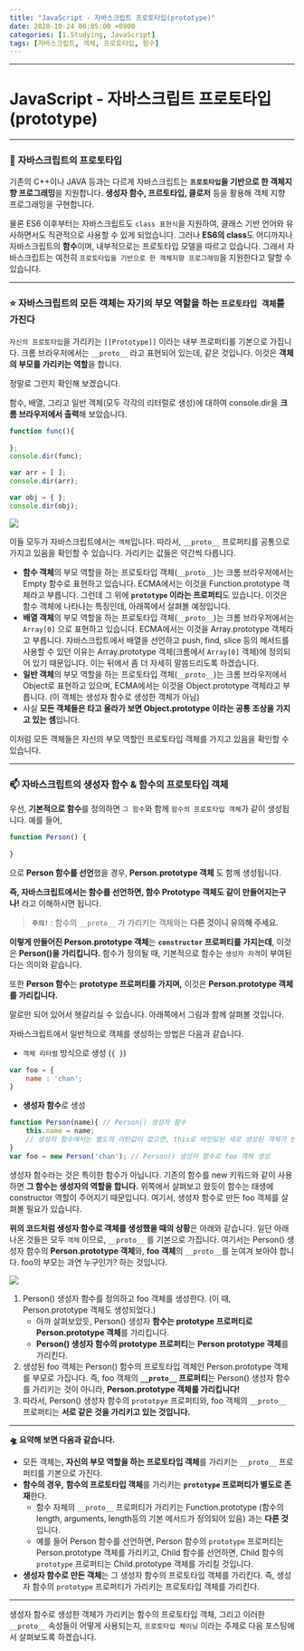 ```yaml
---
title: "JavaScript - 자바스크립트 프로토타입(prototype)"
date: 2020-10-24 00:05:00 +0900
categories: [1.Studying, JavaScript]
tags: [자바스크립트, 객체, 프로토타입, 함수]
---
```




------

# **JavaScript - 자바스크립트 프로토타입(prototype)**


------

### 🚀 **자바스크립트의 프로토타입**

기존의 C++이나 JAVA 등과는 다르게 자바스크립트는 **`프로토타입`을 기반으로 한 객체지향 프로그래밍**을 지원합니다. **생성자 함수, 프르토타입, 클로저** 등을 활용해 객체 지향 프로그래밍을 구현합니다.

물론 ES6 이후부터는 자바스크립트도 `class 표현식`을 지원하여, 클래스 기반 언어와 유사하면서도 직관적으로 사용할 수 있게 되었습니다. 그러나 **ES6의 class**도 어디까지나 자바스크립트의 **함수**이며, 내부적으로는 프로토타입 모델을 따르고 있습니다. 그래서 자바스크립트는 여전히 `프로토타입을 기반으로 한 객체지향 프로그래밍`을 지원한다고 말할 수 있습니다.

------

### **⭐ 자바스크립트의 모든 객체**는 **자기의 부모 역할을 하는 `프로토타입 객체`를 가진다**

`자신의 프로토타입`을 가리키는 `[[Prototype]]` 이라는 내부 프로퍼티를 기본으로 가집니다. 크롬 브라우저에서는 `__proto__` 라고 표현되어 있는데, 같은 것입니다. 이것은 **객체의 부모를 가리키는 역할**을 합니다.

정말로 그런지 확인해 보겠습니다.

함수, 배열, 그리고 일반 객체(모두 각각의 리터럴로 생성)에 대하여 console.dir을 **크롬 브라우저에서 출력**해 보았습니다.

```javascript
function func(){
    
};
console.dir(func);

var arr = [ ];
console.dir(arr);

var obj = { };
console.dir(obj);
```

![](https://i.imgur.com/tTK3J2X.png)

이들 모두가 자바스크립트에서는 `객체`입니다. 따라서, `__proto__` 프로퍼티를 공통으로 가지고 있음을 확인할 수 있습니다. 가리키는 값들은 약간씩 다릅니다.

* **함수 객체**의 부모 역할을 하는 프로토타입 객체(`__proto__`)는 크롬 브라우저에서는 Empty 함수로 표현하고 있습니다. ECMA에서는 이것을 Function.prototype 객체라고 부릅니다. 그런데 그 위에 **`prototype` 이라는 프로퍼티**도 있습니다. 이것은 함수 객체에 나타나는 특징인데, 아래쪽에서 살펴볼 예정입니다.
* **배열 객체**의 부모 역할을 하는 프로토타입 객체(`__proto__`)는 크롬 브라우저에서는 `Array[0]` 으로 표현하고 있습니다. ECMA에서는 이것을 Array.prototype 객체라고 부릅니다. 자바스크립트에서 배열을 선언하고 push, find, slice 등의 메서드를 사용할 수 있던 이유는  Array.prototype 객체(크롬에서 `Array[0]` 객체)에 정의되어 있기 때문입니다. 이는 뒤에서 좀 더 자세히 말씀드리도록 하겠습니다.
* **일반 객체**의 부모 역할을 하는 프로토타입 객체(`__proto__`)는 크롬 브라우저에서 Object로 표현하고 있으며, ECMA에서는 이것을 Object.prototype 객체라고 부릅니다. (이 객체는 생성자 함수로 생성한 객체가 아님)
* 사실 **모든 객체들은 타고 올라가 보면 Object.prototype 이라는 공통 조상을 가지고 있는 셈**입니다.

이처럼 모든 객체들은 자신의 부모 역할인 프로토타입 객체를 가지고 있음을 확인할 수 있습니다.

------

### **📫 자바스크립트의 생성자 함수 & 함수의 프로토타입 객체**

우선, **기본적으로 함수**를 정의하면 `그 함수`와 함께 `함수의 프로토타입 객체`가 같이 생성됩니다. 예를 들어,

```javascript
function Person() {
    
}
```

으로 **Person 함수를 선언**했을 경우, **Person.prototype 객체** 도 함께 생성됩니다.

**즉, 자바스크립트에서는 함수를 선언하면, 함수 Prototype 객체도 같이 만들어지는구나!** 라고 이해하시면 됩니다.

> **`주의!`** : 함수의 `__proto__` 가 가리키는 객체와는 **다른 것이니 유의해 주세요.**

**이렇게 만들어진 Person.prototype 객체**는 **`constructor` 프로퍼티를 가지는데**, 이것은 **Person()을 가리킵니다.** 함수가 정의될 때, 기본적으로 함수는 `생성자 자격`이 부여된다는 의미와 같습니다. 

또한 **Person 함수**는 **prototype 프로퍼티를 가지며,** 이것은 **Person.prototype 객체를 가리킵니다.**

말로만 되어 있어서 헷갈리실 수 있습니다. 아래쪽에서 그림과 함께 살펴볼 것입니다.

자바스크립트에서 일반적으로 객체를 생성하는 방법은 다음과 같습니다.

* `객체 리터럴` 방식으로 생성 (`{ }`)

```javascript
var foo = {
	name : 'chan';
}
```

* **생성자 함수**로 생성

```javascript
function Person(name){ // Person() 생성자 함수
	this.name = name;
    // 생성자 함수에서는 별도의 리턴값이 없으면, this로 바인딩된 새로 생성된 객체가 반환된다.
}
var foo = new Person('chan'); // Person() 생성자 함수로 foo 객체 생성
```

생성자 함수라는 것은 특이한 함수가 아닙니다. 기존의 함수를 new 키워드와 같이 사용하면 **그 함수는 생성자의 역할을 합니다.** 위쪽에서 살펴보고 왔듯이 함수는 태생에 constructor 역할이 주어지기 때문입니다. 여기서, 생성자 함수로 만든 foo 객체를 살펴볼 필요가 있습니다.

**위의 코드처럼 생성자 함수로 객체를 생성했을 때의 상황**은 아래와 같습니다. 일단 아래 나온 것들은 모두 `객체` 이므로, `__proto__` 를 기본으로 가집니다. 여기서는 Person() 생성자 함수의 **Person.prototype 객체**와, **foo 객체**의 `__proto__`를 눈여겨 보아야 합니다. foo의 부모는 과연 누구인가? 하는 것입니다.

![](https://i.imgur.com/ZmJZHWJ.png)

1. Person() 생성자 함수를 정의하고 foo 객체를 생성한다. (이 때, Person.prototype 객체도 생성되었다.)
   * 아까 살펴보았듯, Person() 생성자 **함수는 prototype 프로퍼티로 Person.prototype 객체**를 가리킵니다.
   * **Person() 생성자 함수의 prototype 프로퍼티**는 **Person prototype 객체**를 가리킨다.
2. 생성된 foo 객체는 Person() 함수의 프로토타입 객체인 Person.prototype 객체를 부모로 가집니다. 즉, foo 객체의 **`__proto__` 프로퍼티**는 Person() 생성자 함수를 가리키는 것이 아니라, **Person.prototype 객체를 가리킵니다!**
3. 따라서, Person() 생성자 함수의 `prototpye` 프로퍼티와, foo 객체의 `__proto__` 프로퍼티는 **서로 같은 것을 가리키고 있는 것입니다.** 

------

**🛸 요약해 보면 다음과 같습니다.**

* 모든 객체는, **자신의 부모 역할을 하는 프로토타입 객체**를 가리키는 `__proto__` 프로퍼티를 기본으로 가진다.
* **함수의 경우,** **함수의 프로토타입 객체**를 가리키는 **`prototype` 프로퍼티가 별도로 존재**한다.
  * 함수 자체의 `__proto__` 프로퍼티가 가리키는 Function.prototype (함수의 length, arguments, length등의 기본 메서드가 정의되어 있음) 과는 **다른 것**입니다.
  * 예를 들어 Person 함수를 선언하면, Person 함수의 `prototype` 프로퍼티는 Person.prototype 객체를 가리키고, Child 함수를 선언하면, Child 함수의 `prototype` 프로퍼티는 Child.prototype 객체를 가리킬 것입니다.
* **생성자 함수로 만든 객체**는 그 생성자 함수의 프로토타입 객체를 가리킨다. 즉, 생성자 함수의 `prototype` 프로퍼티가 가리키는 프로토타입 객체를 가리킨다.

------

생성자 함수로 생성한 객체가 가리키는 함수의 프로토타입 객체, 그리고 이러한 `__proto__` 속성들이 어떻게 사용되는지, `프로토타입 체이닝` 이라는 주제로 다음 포스팅에서 살펴보도록 하겠습니다.